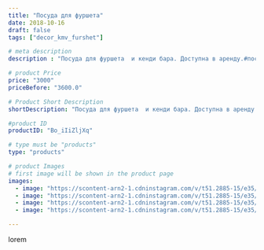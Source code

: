 ```yaml
---
title: "Посуда для фуршета"
date: 2018-10-16
draft: false
tags: ["decor_kmv_furshet"]

# meta description
description : "Посуда для фуршета  и кенди бара. Доступна в аренду.#посудафуршетарендапродажа#подаркидлявсех#цветыизгофрыбумаги#гигантыцветыминводы#"

# product Price
price: "3000"
priceBefore: "3600.0"

# Product Short Description
shortDescription: "Посуда для фуршета  и кенди бара. Доступна в аренду.#посудафуршетарендапродажа#подаркидлявсех#цветыизгофрыбумаги#гигантыцветыминводы#"

#product ID
productID: "Bo_iIiZljXq"

# type must be "products"
type: "products"

# product Images
# first image will be shown in the product page
images:
  - image: "https://scontent-arn2-1.cdninstagram.com/v/t51.2885-15/e35/43529816_2086535758065447_6969027076283452540_n.jpg?se=7&tp=1&_nc_ht=scontent-arn2-1.cdninstagram.com&_nc_cat=103&_nc_ohc=NuTUKtC1j30AX_GQxDn&oh=1d2be4e90914b9f0a5adc74112c54abd&oe=606D38F0&ig_cache_key=MTg5MTM4MDM3NTgxNTM0NDk2Mw%3D%3D.2"
  - image: "https://scontent-arn2-1.cdninstagram.com/v/t51.2885-15/e35/43423305_2153571621631527_590479817262223494_n.jpg?se=7&tp=1&_nc_ht=scontent-arn2-1.cdninstagram.com&_nc_cat=103&_nc_ohc=2e10qSqdvtoAX9faIj1&oh=2e7e0011327a345a79494160c141e7b2&oe=606AB113&ig_cache_key=MTg5MTM4MDMzMzE1MDk0MTAwNg%3D%3D.2"
  - image: "https://scontent-arn2-1.cdninstagram.com/v/t51.2885-15/e35/42893966_2018286488194098_3330293878118617278_n.jpg?se=7&tp=1&_nc_ht=scontent-arn2-1.cdninstagram.com&_nc_cat=106&_nc_ohc=jRUyqNQxjBkAX_0IrmJ&oh=65aba206e6eb81d7288066440ea336ea&oe=606C534F&ig_cache_key=MTg5MTM4MDM2MDk1OTAyNjI0MQ%3D%3D.2"
  - image: "https://scontent-arn2-1.cdninstagram.com/v/t51.2885-15/e35/43779359_283688649139567_1971322275120558935_n.jpg?se=7&tp=1&_nc_ht=scontent-arn2-1.cdninstagram.com&_nc_cat=107&_nc_ohc=Gn07ZGrdGdsAX-VHvyj&oh=1c4d21a941766853e11eb8dc6545b8cc&oe=606C5FE6&ig_cache_key=MTg5MTM4MDQyMzgxNTAzNTUyMw%3D%3D.2"

---
```

lorem
